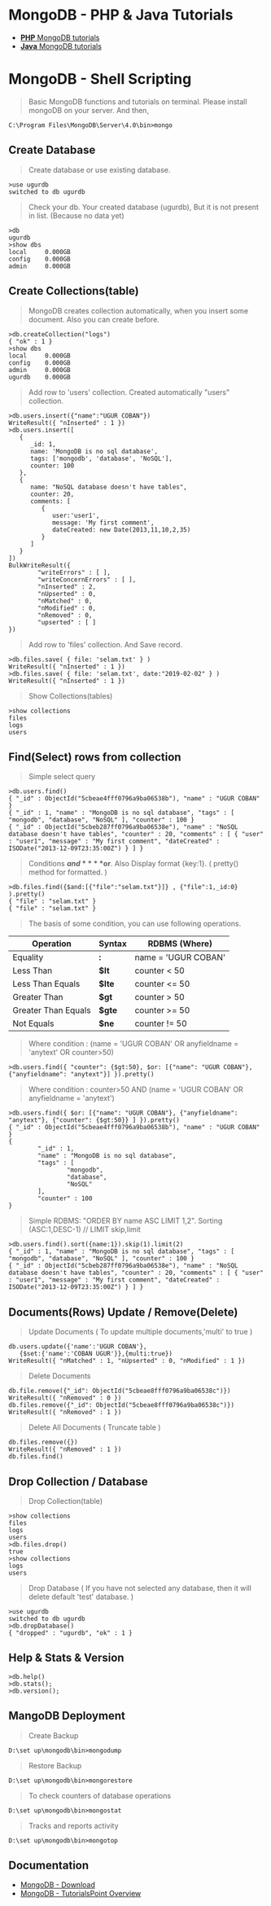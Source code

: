 # MongoDB - PHP & Java Tutorials
- [**PHP** MongoDB tutorials](https://github.com/ugrcoban/mongoDB/tree/master/php)
- [**Java** MongoDB tutorials](https://github.com/ugrcoban/mongoDB/tree/master/java)

# MongoDB - Shell Scripting
> Basic MongoDB functions and tutorials on terminal. Please install mongoDB on your server. And then,
```
C:\Program Files\MongoDB\Server\4.0\bin>mongo
```



## Create Database
> Create database or use existing database.
```
>use ugurdb
switched to db ugurdb
```

> Check your db. Your created database (ugurdb), But it is not present in list. (Because no data yet)
```
>db
ugurdb
>show dbs
local     0.000GB
config    0.000GB
admin     0.000GB
```



## Create Collections(table)
> MongoDB creates collection automatically, when you insert some document. Also you can create before.
```
>db.createCollection("logs")
{ "ok" : 1 }
>show dbs
local     0.000GB
config    0.000GB
admin     0.000GB
ugurdb    0.000GB
```

> Add row to 'users' collection. Created automatically "users" collection.
```
>db.users.insert({"name":"UGUR COBAN"})
WriteResult({ "nInserted" : 1 })
>db.users.insert([
   {
      _id: 1, 
      name: 'MongoDB is no sql database',
      tags: ['mongodb', 'database', 'NoSQL'],
      counter: 100
   },
   {
      name: "NoSQL database doesn't have tables",
      counter: 20, 
      comments: [	
         {
            user:'user1',
            message: 'My first comment',
            dateCreated: new Date(2013,11,10,2,35)
         }
      ]
   }
])
BulkWriteResult({
        "writeErrors" : [ ],
        "writeConcernErrors" : [ ],
        "nInserted" : 2,
        "nUpserted" : 0,
        "nMatched" : 0,
        "nModified" : 0,
        "nRemoved" : 0,
        "upserted" : [ ]
})
```

> Add row to 'files' collection. And Save record. 
```
>db.files.save( { file: 'selam.txt' } )
WriteResult({ "nInserted" : 1 })
>db.files.save( { file: 'selam.txt', date:"2019-02-02" } )
WriteResult({ "nInserted" : 1 })
```

> Show Collections(tables)
```
>show collections
files
logs
users
```


## Find(Select) rows from collection
> Simple select query
```
>db.users.find()
{ "_id" : ObjectId("5cbeae4fff0796a9ba06538b"), "name" : "UGUR COBAN" }
{ "_id" : 1, "name" : "MongoDB is no sql database", "tags" : [ "mongodb", "database", "NoSQL" ], "counter" : 100 }
{ "_id" : ObjectId("5cbeb287ff0796a9ba06538e"), "name" : "NoSQL database doesn't have tables", "counter" : 20, "comments" : [ { "user" : "user1", "message" : "My first comment", "dateCreated" : ISODate("2013-12-09T23:35:00Z") } ] }
```

> Conditions **$and** **$or**. Also Display format {key:1}. ( pretty() method for formatted. )
```
>db.files.find({$and:[{"file":"selam.txt"}]} , {"file":1,_id:0} ).pretty()
{ "file" : "selam.txt" }
{ "file" : "selam.txt" }
```

> The basis of some condition, you can use following operations.

| Operation | Syntax | RDBMS (Where) |
| ------ | ------ | ------ |
| Equality | **:** | name = 'UGUR COBAN'
| Less Than	 | **$lt** | counter < 50
| Less Than Equals	 | **$lte** | counter <= 50
| Greater Than	 | **$gt** | counter > 50
| Greater Than Equals	 | **$gte** | counter >= 50
| Not Equals	 | **$ne** | counter != 50

> Where condition : (name = 'UGUR COBAN' OR anyfieldname = 'anytext' OR counter>50)
```
>db.users.find({ "counter": {$gt:50}, $or: [{"name": "UGUR COBAN"}, {"anyfieldname": "anytext"}] }).pretty()
```

> Where condition : counter>50 AND (name = 'UGUR COBAN' OR anyfieldname = 'anytext')
```
>db.users.find({ $or: [{"name": "UGUR COBAN"}, {"anyfieldname": "anytext"}, {"counter": {$gt:50}} ] }).pretty()
{ "_id" : ObjectId("5cbeae4fff0796a9ba06538b"), "name" : "UGUR COBAN" }
{
        "_id" : 1,
        "name" : "MongoDB is no sql database",
        "tags" : [
                "mongodb",
                "database",
                "NoSQL"
        ],
        "counter" : 100
}
```

> Simple RDBMS: "ORDER BY name ASC LIMIT 1,2". Sorting (ASC:1,DESC-1) //  LIMIT skip,limit
```
>db.users.find().sort({name:1}).skip(1).limit(2)
{ "_id" : 1, "name" : "MongoDB is no sql database", "tags" : [ "mongodb", "database", "NoSQL" ], "counter" : 100 }
{ "_id" : ObjectId("5cbeb287ff0796a9ba06538e"), "name" : "NoSQL database doesn't have tables", "counter" : 20, "comments" : [ { "user" : "user1", "message" : "My first comment", "dateCreated" : ISODate("2013-12-09T23:35:00Z") } ] }
```

## Documents(Rows) Update / Remove(Delete) 
> Update Documents ( To update multiple documents,'multi' to true )
```
db.users.update({'name':'UGUR COBAN'},
   {$set:{'name':'COBAN UGUR'}},{multi:true})
WriteResult({ "nMatched" : 1, "nUpserted" : 0, "nModified" : 1 })
```

> Delete Documents 
```
db.file.remove({"_id": ObjectId("5cbeae8fff0796a9ba06538c")})
WriteResult({ "nRemoved" : 0 })
db.files.remove({"_id": ObjectId("5cbeae8fff0796a9ba06538c")})
WriteResult({ "nRemoved" : 1 })
```

> Delete All Documents ( Truncate table )
```
db.files.remove({})
WriteResult({ "nRemoved" : 1 })
db.files.find()
```


## Drop Collection / Database
> Drop Collection(table)
```
>show collections
files
logs
users
>db.files.drop()
true
>show collections
logs
users
```

> Drop Database  ( If you have not selected any database, then it will delete default 'test' database. )
```
>use ugurdb
switched to db ugurdb
>db.dropDatabase()
{ "dropped" : "ugurdb", "ok" : 1 }
```

## Help & Stats & Version
```
>db.help()
>db.stats();
>db.version();
```

## MangoDB Deployment
> Create Backup
```
D:\set up\mongodb\bin>mongodump
```

> Restore Backup
```
D:\set up\mongodb\bin>mongorestore
```

> To check counters of database operations
```
D:\set up\mongodb\bin>mongostat
```

> Tracks and reports activity
```
D:\set up\mongodb\bin>mongotop
```
 

## Documentation

* [MongoDB - Download](https://www.mongodb.com/download-center/community)
* [MongoDB - TutorialsPoint Overview](https://www.tutorialspoint.com/mongodb/index.htm)
